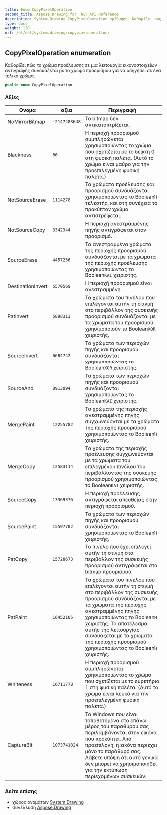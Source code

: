 ```yaml
---
title: Enum CopyPixelOperation
second_title: Aspose.Drawing for .NET API Reference
description: System.Drawing.CopyPixelOperation αρίθμηση. Καθορίζει πώς το χρώμα προέλευσης σε μια λειτουργία εικονοστοιχείων αντιγραφής συνδυάζεται με το χρώμα προορισμού για να οδηγήσει σε ένα τελικό χρώμα.
type: docs
weight: 120
url: /el/net/system.drawing/copypixeloperation/
---
```

## CopyPixelOperation enumeration

Καθορίζει πώς το χρώμα προέλευσης σε μια λειτουργία εικονοστοιχείων αντιγραφής συνδυάζεται με το χρώμα προορισμού για να οδηγήσει σε ένα τελικό χρώμα.

```csharp
public enum CopyPixelOperation
```

### Αξίες

| Ονομα | αξία | Περιγραφή |
| --- | --- | --- |
| NoMirrorBitmap | `-2147483648` | Το bitmap δεν αντικατοπτρίζεται. |
| Blackness | `66` | Η περιοχή προορισμού συμπληρώνεται χρησιμοποιώντας το χρώμα που σχετίζεται με το δείκτη 0 στη φυσική παλέτα. (Αυτό το χρώμα είναι μαύρο για την προεπιλεγμένη φυσική παλέτα.) |
| NotSourceErase | `1114278` | Τα χρώματα προέλευσης και προορισμού συνδυάζονται χρησιμοποιώντας το Boolean`Ή` τελεστής, και στη συνέχεια το προκύπτον χρώμα αντιστρέφεται. |
| NotSourceCopy | `3342344` | Η περιοχή ανεστραμμένης πηγής αντιγράφεται στον προορισμό. |
| SourceErase | `4457256` | Τα ανεστραμμένα χρώματα της περιοχής προορισμού συνδυάζονται με τα χρώματα της περιοχής προέλευσης χρησιμοποιώντας το Boolean`ΚΑΙ` χειριστής. |
| DestinationInvert | `5570569` | Η περιοχή προορισμού είναι ανεστραμμένη. |
| PatInvert | `5898313` | Τα χρώματα του πινέλου που επιλέγονται αυτήν τη στιγμή στο περιβάλλον της συσκευής προορισμού συνδυάζονται με τα χρώματα του προορισμού χρησιμοποιούν το Boolean`XOR` χειριστής. |
| SourceInvert | `6684742` | Τα χρώματα των περιοχών πηγής και προορισμού συνδυάζονται χρησιμοποιώντας το Boolean`XOR` χειριστής. |
| SourceAnd | `8913094` | Τα χρώματα των περιοχών πηγής και προορισμού συνδυάζονται χρησιμοποιώντας το Boolean`ΚΑΙ` χειριστής. |
| MergePaint | `12255782` | Τα χρώματα της περιοχής ανεστραμμένης πηγής συγχωνεύονται με τα χρώματα της περιοχής προορισμού χρησιμοποιώντας το Boolean`Ή` χειριστής. |
| MergeCopy | `12583114` | Τα χρώματα της περιοχής προέλευσης συγχωνεύονται με τα χρώματα του επιλεγμένου πινέλου του περιβάλλοντος της συσκευής προορισμού χρησιμοποιώντας το Boolean`ΚΑΙ` χειριστής. |
| SourceCopy | `13369376` | Η περιοχή προέλευσης αντιγράφεται απευθείας στην περιοχή προορισμού. |
| SourcePaint | `15597702` | Τα χρώματα των περιοχών πηγής και προορισμού συνδυάζονται χρησιμοποιώντας το Boolean`Ή` χειριστής. |
| PatCopy | `15728673` | Το πινέλο που έχει επιλεγεί αυτήν τη στιγμή στο περιβάλλον της συσκευής προορισμού αντιγράφεται στο bitmap προορισμού. |
| PatPaint | `16452105` | Τα χρώματα του πινέλου που επιλέγονται αυτήν τη στιγμή στο περιβάλλον της συσκευής προορισμού συνδυάζονται με τα χρώματα της περιοχής ανεστραμμένης πηγής χρησιμοποιώντας το Boolean`Ή` χειριστής. Το αποτέλεσμα αυτής της λειτουργίας συνδυάζεται με τα χρώματα της περιοχής προορισμού χρησιμοποιώντας το Boolean`Ή` χειριστής. |
| Whiteness | `16711778` | Η περιοχή προορισμού συμπληρώνεται χρησιμοποιώντας το χρώμα που σχετίζεται με το ευρετήριο 1 στη φυσική παλέτα. (Αυτό το χρώμα είναι λευκό για την προεπιλεγμένη φυσική παλέτα.) |
| CaptureBlt | `1073741824` | Τα Windows που είναι τοποθετημένα στο επάνω μέρος του παραθύρου σας περιλαμβάνονται στην εικόνα που προκύπτει. Από προεπιλογή, η εικόνα περιέχει μόνο το παράθυρό σας. Λάβετε υπόψη ότι αυτό γενικά δεν μπορεί να χρησιμοποιηθεί για την εκτύπωση περιεχομένων συσκευών. |

### Δείτε επίσης

* χώρος ονομάτων [System.Drawing](../../system.drawing/)
* συνέλευση [Aspose.Drawing](../../)



